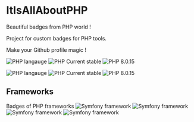 # ItIsAllAboutPHP
Beautiful badges from PHP world ! 

Project for custom badges for PHP tools. 

Make your Github profile magic !

![PHP langauge](https://img.shields.io/badge/PHP-Language-blue?color=gray&labelColor=4F5B93) 
![PHP Current stable](https://img.shields.io/badge/PHP%208.1.2-Language-blue?color=gray&labelColor=4F5B93) 
![PHP 8.0.15](https://img.shields.io/badge/PHP%208.0.15-Language-blue?color=gray&labelColor=4F5B93) 

![PHP langauge](https://img.shields.io/badge/PHP-Language-blue?color=gray&labelColor=4F5B93&style=for-the-badge) 
![PHP Current stable](https://img.shields.io/badge/PHP%208.1.2-Language-blue?color=gray&labelColor=4F5B93&style=for-the-badge) 
![PHP 8.0.15](https://img.shields.io/badge/PHP%208.0.15-Language-blue?color=gray&labelColor=4F5B93&style=for-the-badge) 

## Frameworks
Badges of PHP frameworks 
![Symfony framework](https://img.shields.io/badge/Symfony-Framework-blue?color=blue&labelColor=black&logo=symfony)
![Symfony framework](https://img.shields.io/badge/Symfony-blue?color=blue&labelColor=black&logo=symfony) 
![Symfony framework](https://img.shields.io/badge/Symfony-Framework-blue?color=blue&labelColor=black&logo=symfony&style=for-the-badge)
![Symfony framework](https://img.shields.io/badge/Symfony-blue?color=blue&labelColor=black&logo=symfony&style=for-the-badge)
